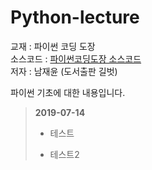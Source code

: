 # Python-lecture 

교재 : 파이썬 코딩 도장  
소스코드 : [파이썬코딩도장 소스코드](https://github.com/namjaeyoon/python.dojang)  
저자 : 남재윤 (도서출판 길벗)

파이썬 기초에 대한 내용입니다. 

 > **2019-07-14**
 > - 테스트 
 > + 테스트2
